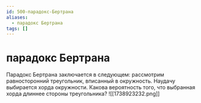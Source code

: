 ```yaml
---
id: 500-парадокс-Бертрана
aliases:
  - парадокс Бертрана
tags: []
---
```


# парадокс Бертрана
Парадокс Бертрана заключается в следующем: рассмотрим равносторонний треугольник, вписанный в окружность. Наудачу выбирается хорда окружности. Какова вероятность того, что выбранная хорда длиннее стороны треугольника?
![[1738923232.png]]
